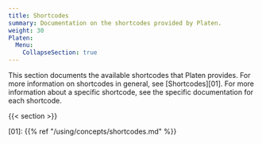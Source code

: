 ```yaml
---
title: Shortcodes
summary: Documentation on the shortcodes provided by Platen.
weight: 30
Platen:
  Menu:
    CollapseSection: true
---
```


This section documents the available shortcodes that Platen provides. For more information on
shortcodes in general, see [Shortcodes][01]. For more information about a specific shortcode, see
the specific documentation for each shortcode.

{{< section >}}

<!-- Link References -->
[01]: {{% ref "/using/concepts/shortcodes.md" %}}
